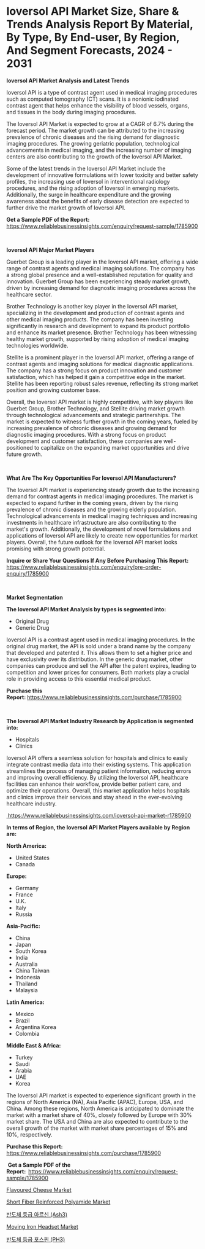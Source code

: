 <p><h1>Ioversol API Market Size, Share & Trends Analysis Report By Material, By Type, By End-user, By Region, And Segment Forecasts, 2024 - 2031</h1></p><p><strong>Ioversol API Market Analysis and Latest Trends</strong></p>
<p><p>Ioversol API is a type of contrast agent used in medical imaging procedures such as computed tomography (CT) scans. It is a nonionic iodinated contrast agent that helps enhance the visibility of blood vessels, organs, and tissues in the body during imaging procedures.</p><p>The Ioversol API Market is expected to grow at a CAGR of 6.7% during the forecast period. The market growth can be attributed to the increasing prevalence of chronic diseases and the rising demand for diagnostic imaging procedures. The growing geriatric population, technological advancements in medical imaging, and the increasing number of imaging centers are also contributing to the growth of the Ioversol API Market.</p><p>Some of the latest trends in the Ioversol API Market include the development of innovative formulations with lower toxicity and better safety profiles, the increasing use of Ioversol in interventional radiology procedures, and the rising adoption of Ioversol in emerging markets. Additionally, the surge in healthcare expenditure and the growing awareness about the benefits of early disease detection are expected to further drive the market growth of Ioversol API.</p></p>
<p><strong>Get a Sample PDF of the Report:&nbsp;</strong> <a href="https://www.reliablebusinessinsights.com/enquiry/request-sample/1785900">https://www.reliablebusinessinsights.com/enquiry/request-sample/1785900</a></p>
<p>&nbsp;</p>
<p><strong>Ioversol API Major Market Players</strong></p>
<p><p>Guerbet Group is a leading player in the Ioversol API market, offering a wide range of contrast agents and medical imaging solutions. The company has a strong global presence and a well-established reputation for quality and innovation. Guerbet Group has been experiencing steady market growth, driven by increasing demand for diagnostic imaging procedures across the healthcare sector.</p><p>Brother Technology is another key player in the Ioversol API market, specializing in the development and production of contrast agents and other medical imaging products. The company has been investing significantly in research and development to expand its product portfolio and enhance its market presence. Brother Technology has been witnessing healthy market growth, supported by rising adoption of medical imaging technologies worldwide.</p><p>Stellite is a prominent player in the Ioversol API market, offering a range of contrast agents and imaging solutions for medical diagnostic applications. The company has a strong focus on product innovation and customer satisfaction, which has helped it gain a competitive edge in the market. Stellite has been reporting robust sales revenue, reflecting its strong market position and growing customer base.</p><p>Overall, the Ioversol API market is highly competitive, with key players like Guerbet Group, Brother Technology, and Stellite driving market growth through technological advancements and strategic partnerships. The market is expected to witness further growth in the coming years, fueled by increasing prevalence of chronic diseases and growing demand for diagnostic imaging procedures. With a strong focus on product development and customer satisfaction, these companies are well-positioned to capitalize on the expanding market opportunities and drive future growth.</p></p>
<p>&nbsp;</p>
<p><strong>What Are The Key Opportunities For Ioversol API Manufacturers?</strong></p>
<p><p>The Ioversol API market is experiencing steady growth due to the increasing demand for contrast agents in medical imaging procedures. The market is expected to expand further in the coming years, driven by the rising prevalence of chronic diseases and the growing elderly population. Technological advancements in medical imaging techniques and increasing investments in healthcare infrastructure are also contributing to the market's growth. Additionally, the development of novel formulations and applications of Ioversol API are likely to create new opportunities for market players. Overall, the future outlook for the Ioversol API market looks promising with strong growth potential.</p></p>
<p><strong>Inquire or Share Your Questions If Any Before Purchasing This Report:</strong> <a href="https://www.reliablebusinessinsights.com/enquiry/pre-order-enquiry/1785900">https://www.reliablebusinessinsights.com/enquiry/pre-order-enquiry/1785900</a></p>
<p>&nbsp;</p>
<p><strong>Market Segmentation</strong></p>
<p><strong>The Ioversol API Market Analysis by types is segmented into:</strong></p>
<p><ul><li>Original Drug</li><li>Generic Drug</li></ul></p>
<p><p>Ioversol API is a contrast agent used in medical imaging procedures. In the original drug market, the API is sold under a brand name by the company that developed and patented it. This allows them to set a higher price and have exclusivity over its distribution. In the generic drug market, other companies can produce and sell the API after the patent expires, leading to competition and lower prices for consumers. Both markets play a crucial role in providing access to this essential medical product.</p></p>
<p><strong>Purchase this Report:&nbsp;</strong><a href="https://www.reliablebusinessinsights.com/purchase/1785900">https://www.reliablebusinessinsights.com/purchase/1785900</a></p>
<p>&nbsp;</p>
<p><strong>The Ioversol API Market Industry Research by Application is segmented into:</strong></p>
<p><ul><li>Hospitals</li><li>Clinics</li></ul></p>
<p><p>Ioversol API offers a seamless solution for hospitals and clinics to easily integrate contrast media data into their existing systems. This application streamlines the process of managing patient information, reducing errors and improving overall efficiency. By utilizing the Ioversol API, healthcare facilities can enhance their workflow, provide better patient care, and optimize their operations. Overall, this market application helps hospitals and clinics improve their services and stay ahead in the ever-evolving healthcare industry.</p></p>
<p><a href="https://www.reliablebusinessinsights.com/ioversol-api-market-r1785900">&nbsp;https://www.reliablebusinessinsights.com/ioversol-api-market-r1785900</a></p>
<p><strong>In terms of Region, the Ioversol API Market Players available by Region are:</strong></p>
<p>
    <p> <strong> North America: </strong>
        <ul>
            <li>United States</li>
            <li>Canada</li>
        </ul>
        </p> 
    <p> <strong> Europe: </strong>
        <ul>
            <li>Germany</li>
            <li>France</li>
            <li>U.K.</li>
            <li>Italy</li>
            <li>Russia</li>
        </ul>
        </p> 
    <p> <strong> Asia-Pacific: </strong>
        <ul>
            <li>China</li>
            <li>Japan</li>
            <li>South Korea</li>
            <li>India</li>
            <li>Australia</li>
            <li>China Taiwan</li>
            <li>Indonesia</li>
            <li>Thailand</li>
            <li>Malaysia</li>
        </ul>
        </p> 
    <p> <strong> Latin America: </strong>
        <ul>
            <li>Mexico</li>
            <li>Brazil</li>
            <li>Argentina Korea</li>
            <li>Colombia</li>
        </ul>
        </p> 
    <p> <strong> Middle East & Africa: </strong>
        <ul>
            <li>Turkey</li>
            <li>Saudi</li>
            <li>Arabia</li>
            <li>UAE</li>
            <li>Korea</li>
        </ul>
    </p>
    </p>
<p><p>The Ioversol API market is expected to experience significant growth in the regions of North America (NA), Asia Pacific (APAC), Europe, USA, and China. Among these regions, North America is anticipated to dominate the market with a market share of 40%, closely followed by Europe with 30% market share. The USA and China are also expected to contribute to the overall growth of the market with market share percentages of 15% and 10%, respectively.</p></p>
<p><strong>Purchase this Report: </strong><a href="https://www.reliablebusinessinsights.com/purchase/1785900">https://www.reliablebusinessinsights.com/purchase/1785900</a></p>
<p>&nbsp;<strong>Get a Sample PDF of the Report:&nbsp;&nbsp;</strong><a href="https://www.reliablebusinessinsights.com/enquiry/request-sample/1785900">https://www.reliablebusinessinsights.com/enquiry/request-sample/1785900</a></p>
<p><strong></strong></p>
<p><p><a href="https://www.linkedin.com/pulse/flavoured-cheese-market-size-cagr-trends-2024-2030-vector-bureau-36nbc">Flavoured Cheese Market</a></p><p><a href="https://github.com/Sinjinluong3e0awx2m195k76/Market-Research-Report-List-2/blob/main/short-fiber-reinforced-polyamide-market.md">Short Fiber Reinforced Polyamide Market</a></p><p><a href="https://github.com/alfitoms13/Market-Research-Report-List-1/blob/main/451317098935.md">반도체 등급 아르신 (Ash3)</a></p><p><a href="https://issuu.com/reportprime-2/docs/moving-iron-headset-market-size-2030.pptx">Moving Iron Headset Market</a></p><p><a href="https://github.com/mofijurk071/Market-Research-Report-List-1/blob/main/667825898936.md">반도체 등급 포스핀 (PH3)</a></p></p>